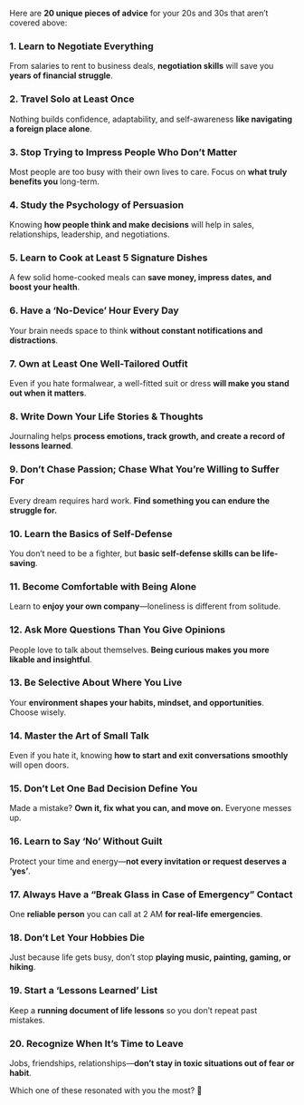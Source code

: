 Here are **20 unique pieces of advice** for your 20s and 30s that aren’t covered above:  

### **1. Learn to Negotiate Everything**  
From salaries to rent to business deals, **negotiation skills** will save you **years of financial struggle**.  

### **2. Travel Solo at Least Once**  
Nothing builds confidence, adaptability, and self-awareness **like navigating a foreign place alone**.  

### **3. Stop Trying to Impress People Who Don’t Matter**  
Most people are too busy with their own lives to care. Focus on **what truly benefits you** long-term.  

### **4. Study the Psychology of Persuasion**  
Knowing **how people think and make decisions** will help in sales, relationships, leadership, and negotiations.  

### **5. Learn to Cook at Least 5 Signature Dishes**  
A few solid home-cooked meals can **save money, impress dates, and boost your health**.  

### **6. Have a ‘No-Device’ Hour Every Day**  
Your brain needs space to think **without constant notifications and distractions**.  

### **7. Own at Least One Well-Tailored Outfit**  
Even if you hate formalwear, a well-fitted suit or dress **will make you stand out when it matters**.  

### **8. Write Down Your Life Stories & Thoughts**  
Journaling helps **process emotions, track growth, and create a record of lessons learned**.  

### **9. Don’t Chase Passion; Chase What You’re Willing to Suffer For**  
Every dream requires hard work. **Find something you can endure the struggle for.**  

### **10. Learn the Basics of Self-Defense**  
You don’t need to be a fighter, but **basic self-defense skills can be life-saving**.  

### **11. Become Comfortable with Being Alone**  
Learn to **enjoy your own company**—loneliness is different from solitude.  

### **12. Ask More Questions Than You Give Opinions**  
People love to talk about themselves. **Being curious makes you more likable and insightful**.  

### **13. Be Selective About Where You Live**  
Your **environment shapes your habits, mindset, and opportunities**. Choose wisely.  

### **14. Master the Art of Small Talk**  
Even if you hate it, knowing **how to start and exit conversations smoothly** will open doors.  

### **15. Don’t Let One Bad Decision Define You**  
Made a mistake? **Own it, fix what you can, and move on.** Everyone messes up.  

### **16. Learn to Say ‘No’ Without Guilt**  
Protect your time and energy—**not every invitation or request deserves a ‘yes’**.  

### **17. Always Have a “Break Glass in Case of Emergency” Contact**  
One **reliable person** you can call at 2 AM **for real-life emergencies**.  

### **18. Don’t Let Your Hobbies Die**  
Just because life gets busy, don’t stop **playing music, painting, gaming, or hiking**.  

### **19. Start a ‘Lessons Learned’ List**  
Keep a **running document of life lessons** so you don’t repeat past mistakes.  

### **20. Recognize When It’s Time to Leave**  
Jobs, friendships, relationships—**don’t stay in toxic situations out of fear or habit**.  

Which one of these resonated with you the most? 🚀